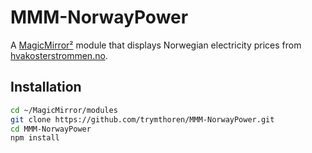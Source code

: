 # MMM-NorwayPower

A [MagicMirror²](https://github.com/MichMich/MagicMirror) module that displays Norwegian electricity prices from [hvakosterstrommen.no](https://www.hvakosterstrommen.no/).

## Installation

```bash
cd ~/MagicMirror/modules
git clone https://github.com/trymthoren/MMM-NorwayPower.git
cd MMM-NorwayPower
npm install
```


